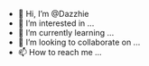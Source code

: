 - 👋 Hi, I’m @Dazzhie
- 👀 I’m interested in ...
- 🌱 I’m currently learning ...
- 💞️ I’m looking to collaborate on ...
- 📫 How to reach me ...

<!---
Dazzhie/Dazzhie is a ✨ special ✨ repository because its `README.md` (this file) appears on your GitHub profile.
You can click the Preview link to take a look at your changes.
--->
